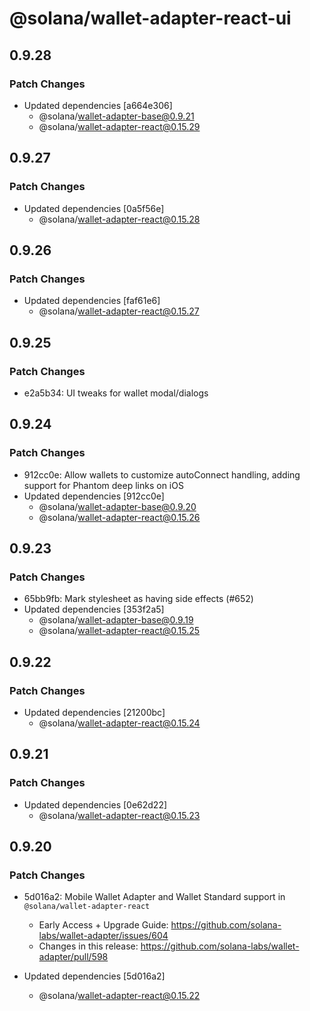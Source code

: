 # @solana/wallet-adapter-react-ui

## 0.9.28

### Patch Changes

-   Updated dependencies [a664e306]
    -   @solana/wallet-adapter-base@0.9.21
    -   @solana/wallet-adapter-react@0.15.29

## 0.9.27

### Patch Changes

-   Updated dependencies [0a5f56e]
    -   @solana/wallet-adapter-react@0.15.28

## 0.9.26

### Patch Changes

-   Updated dependencies [faf61e6]
    -   @solana/wallet-adapter-react@0.15.27

## 0.9.25

### Patch Changes

-   e2a5b34: UI tweaks for wallet modal/dialogs

## 0.9.24

### Patch Changes

-   912cc0e: Allow wallets to customize autoConnect handling, adding support for Phantom deep links on iOS
-   Updated dependencies [912cc0e]
    -   @solana/wallet-adapter-base@0.9.20
    -   @solana/wallet-adapter-react@0.15.26

## 0.9.23

### Patch Changes

-   65bb9fb: Mark stylesheet as having side effects (#652)
-   Updated dependencies [353f2a5]
    -   @solana/wallet-adapter-base@0.9.19
    -   @solana/wallet-adapter-react@0.15.25

## 0.9.22

### Patch Changes

-   Updated dependencies [21200bc]
    -   @solana/wallet-adapter-react@0.15.24

## 0.9.21

### Patch Changes

-   Updated dependencies [0e62d22]
    -   @solana/wallet-adapter-react@0.15.23

## 0.9.20

### Patch Changes

-   5d016a2: Mobile Wallet Adapter and Wallet Standard support in `@solana/wallet-adapter-react`

    -   Early Access + Upgrade Guide: https://github.com/solana-labs/wallet-adapter/issues/604
    -   Changes in this release: https://github.com/solana-labs/wallet-adapter/pull/598

-   Updated dependencies [5d016a2]
    -   @solana/wallet-adapter-react@0.15.22
